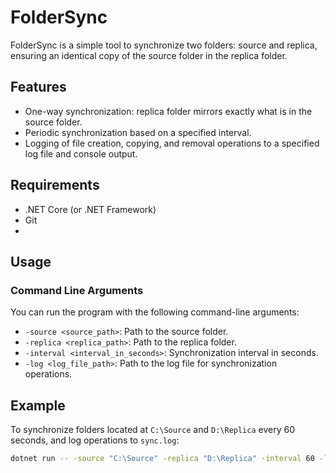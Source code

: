 # FolderSync

FolderSync is a simple tool to synchronize two folders: source and replica, ensuring an identical copy of the source folder in the replica folder.

## Features

- One-way synchronization: replica folder mirrors exactly what is in the source folder.
- Periodic synchronization based on a specified interval.
- Logging of file creation, copying, and removal operations to a specified log file and console output.

## Requirements

- .NET Core (or .NET Framework)
- Git
- 
## Usage

### Command Line Arguments

You can run the program with the following command-line arguments:

- `-source <source_path>`: Path to the source folder.
- `-replica <replica_path>`: Path to the replica folder.
- `-interval <interval_in_seconds>`: Synchronization interval in seconds.
- `-log <log_file_path>`: Path to the log file for synchronization operations.

## Example

To synchronize folders located at `C:\Source` and `D:\Replica` every 60 seconds, and log operations to `sync.log`:

```bash
dotnet run -- -source "C:\Source" -replica "D:\Replica" -interval 60 -log "sync.log"
